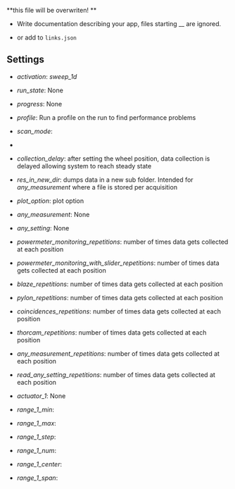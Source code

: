 **this file will be overwriten! **

 - Write documentation describing your app, files starting __ are ignored.

 - or add to `links.json`

## Settings

 - *activation*: <i>sweep_1d</i>

 - *run_state*: None

 - *progress*: None

 - *profile*: Run a profile on the run to find performance problems

 - *scan_mode*: 
-


 - *collection_delay*: after setting the wheel position, data collection is delayed allowing system to reach steady state

 - *res_in_new_dir*: dumps data in a new sub folder. Intended for <i>any_measurement</i> where a file is stored per acquisition

 - *plot_option*: plot option

 - *any_measurement*: None

 - *any_setting*: None

 - *powermeter_monitoring_repetitions*: number of times data gets collected at each position

 - *powermeter_monitoring_with_slider_repetitions*: number of times data gets collected at each position

 - *blaze_repetitions*: number of times data gets collected at each position

 - *pylon_repetitions*: number of times data gets collected at each position

 - *coincidences_repetitions*: number of times data gets collected at each position

 - *thorcam_repetitions*: number of times data gets collected at each position

 - *any_measurement_repetitions*: number of times data gets collected at each position

 - *read_any_setting_repetitions*: number of times data gets collected at each position

 - *actuator_1*: None

 - *range_1_min*: 

 - *range_1_max*: 

 - *range_1_step*: 

 - *range_1_num*: 

 - *range_1_center*: 

 - *range_1_span*: 

